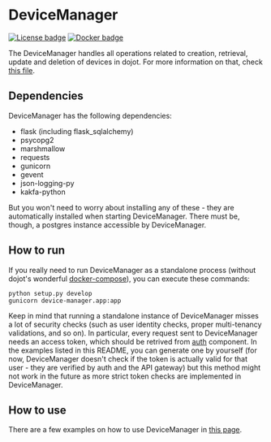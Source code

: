# DeviceManager

[![License badge](https://img.shields.io/badge/license-GPL-blue.svg)](https://opensource.org/licenses/GPL-3.0)
[![Docker badge](https://img.shields.io/docker/pulls/dojot/iotagent-json.svg)](https://hub.docker.com/r/dojot/device-manager/)

The DeviceManager handles all operations related to creation, retrieval, update and deletion of devices in dojot. For more information
on that, check [this file](./docs/concepts.md).

## Dependencies

DeviceManager has the following dependencies:

- flask (including flask_sqlalchemy)
- psycopg2
- marshmallow
- requests
- gunicorn
- gevent
- json-logging-py
- kakfa-python

But you won't need to worry about installing any of these - they are automatically installed when starting DeviceManager.
There must be, though, a postgres instance accessible by DeviceManager.

## How to run

If you really need to run DeviceManager as a standalone process (without dojot's wonderful [docker-compose](https://github.com/dojot/docker-compose)), you can execute these commands:

```shell
python setup.py develop
gunicorn device-manager.app:app
```

Keep in mind that running a standalone instance of DeviceManager misses a lot of security checks (such as user identity checks, proper multi-tenancy validations, and so on). In particular, every request sent to DeviceManager needs an access token, which should be retrived from [auth](https://github.com/dojot/auth) component. In the examples listed in this README, you can generate one by yourself (for now, DeviceManager doesn't check if the token is actually valid for that user - they are verified by auth and the API gateway) but this method might not work in the future as more strict token checks are implemented in DeviceManager.

## How to use

There are a few examples on how to use DeviceManager in [this page](./docs/using-device-manager.md).